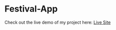 # Festival-App

Check out the live demo of my project here: [Live Site](https://replit.com/@saif-aldir/festival-ticket)
